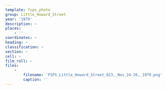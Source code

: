 ```yaml
---
template: fsps_photo
group: Little_Howard_Street
year: '1979'
description: ~
places:
    - ''
coordinates: ~
heading: ~
classification: ~
section: ~
cell: ~
film_roll: ~
files:
    -
        filename: 'FSPS_Little_Howard_Street_023,_Nos_24-26,_1979.png'
        caption: ''
---
```

